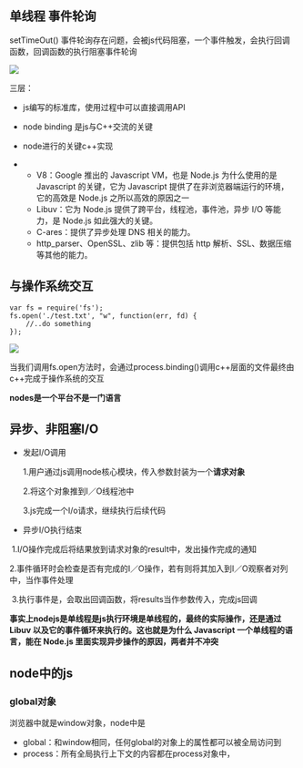 ## 单线程 事件轮询

setTimeOut()  事件轮询存在问题，会被js代码阻塞，一个事件触发，会执行回调函数，回调函数的执行阻塞事件轮询

![](https://user-gold-cdn.xitu.io/2016/12/28/ac398dfd7922059ca259635f8305474a)

三层：

* js编写的标准库，使用过程中可以直接调用API
* node binding 是js与C++交流的关键
* node进行的关键c++实现


* * V8：Google 推出的 Javascript VM，也是 Node.js 为什么使用的是 Javascript 的关键，它为 Javascript 提供了在非浏览器端运行的环境，它的高效是 Node.js 之所以高效的原因之一
  * Libuv：它为 Node.js 提供了跨平台，线程池，事件池，异步 I/O 等能力，是 Node.js 如此强大的关键。
  * C-ares：提供了异步处理 DNS 相关的能力。
  * http_parser、OpenSSL、zlib 等：提供包括 http 解析、SSL、数据压缩等其他的能力。

## 与操作系统交互

```
var fs = require('fs');
fs.open('./test.txt', "w", function(err, fd) {
    //..do something
});
```

![](https://user-gold-cdn.xitu.io/2016/12/28/223a0e054edf35e3c2eea775d9ac09b7)

当我们调用fs.open方法时，会通过process.binding()调用c++层面的文件最终由c++完成于操作系统的交互

**nodes是一个平台不是一门语言**



## 异步、非阻塞I/O

* 发起I/O调用

  1.用户通过js调用node核心模块，传入参数封装为一个**请求对象**

  2.将这个对象推到I／O线程池中

  3.js完成一个I/o请求，继续执行后续代码

* 异步I/O执行结束

​        1.I/O操作完成后将结果放到请求对象的result中，发出操作完成的通知

​	2.事件循环时会检查是否有完成的I／O操作，若有则将其加入到I／O观察者对列中，当作事件处理

​	3.执行事件是，会取出回调函数，将results当作参数传入，完成js回调



**事实上nodejs是单线程是js执行环境是单线程的，最终的实际操作，还是通过 Libuv 以及它的事件循环来执行的。这也就是为什么 Javascript 一个单线程的语言，能在 Node.js 里面实现异步操作的原因，两者并不冲突**





## node中的js

### global对象

浏览器中就是window对象，node中是

* global：和window相同，任何global的对象上的属性都可以被全局访问到
* process：所有全局执行上下文的内容都在process对象中，














